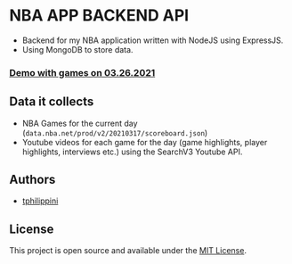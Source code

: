 # NBA APP BACKEND API

- Backend for my NBA application written with NodeJS using ExpressJS.
- Using MongoDB to store data.

### [Demo with games on 03.26.2021](https://nbapp-api.herokuapp.com/v1/matches/20210326)

## Data it collects

- NBA Games for the current day (`data.nba.net/prod/v2/20210317/scoreboard.json`)
- Youtube videos for each game for the day (game highlights, player highlights, interviews etc.) using the SearchV3 Youtube API.

## Authors

- [tphilippini](https://www.tphilippini.fr)

## License

This project is open source and available under the [MIT License](LICENSE).
